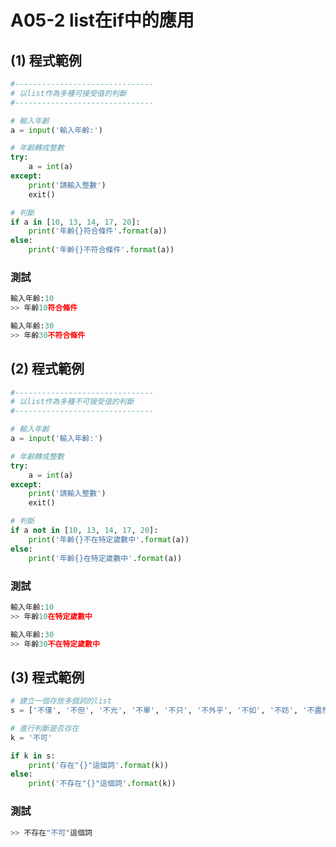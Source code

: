# A05-2 list在if中的應用



## (1) 程式範例
``` python
#-------------------------------
# 以list作為多種可接受值的判斷
#-------------------------------

# 輸入年齡
a = input('輸入年齡:')

# 年齡轉成整數
try:
    a = int(a)
except:
    print('請輸入整數')
    exit()

# 判斷
if a in [10, 13, 14, 17, 20]:
    print('年齡{}符合條件'.format(a))
else:
    print('年齡{}不符合條件'.format(a)) 
```

### 測試
``` python
輸入年齡:10
>> 年齡10符合條件

輸入年齡:30
>> 年齡30不符合條件
```


## (2) 程式範例
``` python
#-------------------------------
# 以list作為多種不可接受值的判斷
#-------------------------------

# 輸入年齡
a = input('輸入年齡:')

# 年齡轉成整數
try:
    a = int(a)
except:
    print('請輸入整數')
    exit()

# 判斷
if a not in [10, 13, 14, 17, 20]:
    print('年齡{}不在特定歲數中'.format(a))
else:
    print('年齡{}在特定歲數中'.format(a))  
```

### 測試
``` python
輸入年齡:10
>> 年齡10在特定歲數中

輸入年齡:30
>> 年齡30不在特定歲數中
```



## (3) 程式範例
``` python
# 建立一個存放多個詞的list
s = ['不僅', '不但', '不光', '不單', '不只', '不外乎', '不如', '不妨', '不盡然', '不得', '不怕']

# 進行判斷是否存在
k = '不可'

if k in s:
    print('存在"{}"這個詞'.format(k))
else:
    print('不存在"{}"這個詞'.format(k))
```

### 測試
``` python
>> 不存在"不可"這個詞
```
